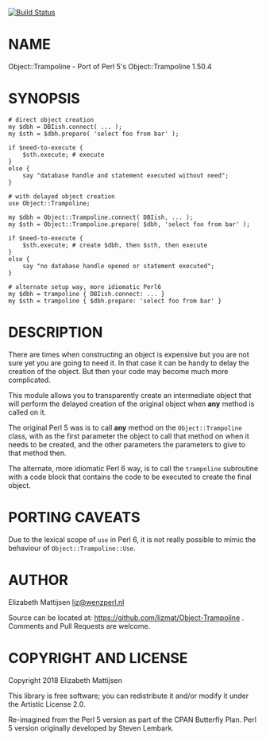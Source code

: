 [![Build Status](https://travis-ci.org/lizmat/Object-Trampoline.svg?branch=master)](https://travis-ci.org/lizmat/Object-Trampoline)

NAME
====

Object::Trampoline - Port of Perl 5's Object::Trampoline 1.50.4

SYNOPSIS
========

    # direct object creation
    my $dbh = DBIish.connect( ... );
    my $sth = $dbh.prepare( 'select foo from bar' );

    if $need-to-execute {
        $sth.execute; # execute
    }
    else {
        say "database handle and statement executed without need";
    }

    # with delayed object creation
    use Object::Trampoline;
     
    my $dbh = Object::Trampoline.connect( DBIish, ... );
    my $sth = Object::Trampoline.prepare( $dbh, 'select foo from bar' );

    if $need-to-execute {
        $sth.execute; # create $dbh, then $sth, then execute
    }
    else {
        say "no database handle opened or statement executed";
    }

    # alternate setup way, more idiomatic Perl6
    my $dbh = trampoline { DBIish.connect: ... }
    my $sth = trampoline { $dbh.prepare: 'select foo from bar' }

DESCRIPTION
===========

There are times when constructing an object is expensive but you are not sure yet you are going to need it. In that case it can be handy to delay the creation of the object. But then your code may become much more complicated.

This module allows you to transparently create an intermediate object that will perform the delayed creation of the original object when **any** method is called on it.

The original Perl 5 was is to call **any** method on the `Object::Trampoline` class, with as the first parameter the object to call that method on when it needs to be created, and the other parameters the parameters to give to that method then.

The alternate, more idiomatic Perl 6 way, is to call the `trampoline` subroutine with a code block that contains the code to be executed to create the final object.

PORTING CAVEATS
===============

Due to the lexical scope of `use` in Perl 6, it is not really possible to mimic the behaviour of `Object::Trampoline::Use`.

AUTHOR
======

Elizabeth Mattijsen <liz@wenzperl.nl>

Source can be located at: https://github.com/lizmat/Object-Trampoline . Comments and Pull Requests are welcome.

COPYRIGHT AND LICENSE
=====================

Copyright 2018 Elizabeth Mattijsen

This library is free software; you can redistribute it and/or modify it under the Artistic License 2.0.

Re-imagined from the Perl 5 version as part of the CPAN Butterfly Plan. Perl 5 version originally developed by Steven Lembark.

